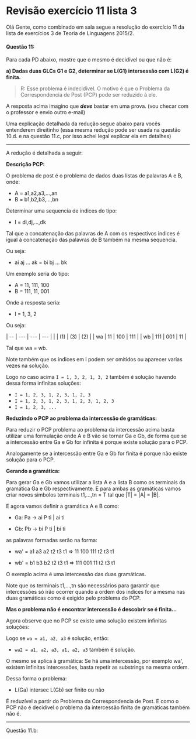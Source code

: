 # Revisão exercício 11 lista 3

Olá Gente, como combinado em sala segue a resolução do exercício 11 da lista de exercícios 3 de Teoria de Linguagens 2015/2.

#### Questão 11:

Para cada PD abaixo, mostre que o mesmo é decidível ou que não é:

**a) Dadas duas GLCs G1 e G2, determinar se L(G1) intersessão com L(G2) é finita.**

> R: Esse problema é indecidível. O motivo é que o Problema da Correspondencia de Post (PCP) pode ser reduzido à ele.

A resposta acima imagino que **_deve_** bastar em uma prova. (vou checar com o professor e envio outro e-mail)

Uma explicação detalhada da redução segue abaixo para vocês entenderem direitinho
(essa mesma redução pode ser usada na questão 10.d. e na questão 11.c,
por isso achei legal explicar ela em detalhes)

---

A redução é detalhada a seguir:

**Descrição PCP:**

O problema de post é o problema de dados duas listas de palavras A e B, onde:

- A = a1,a2,a3,...,an
- B = b1,b2,b3,...,bn

Determinar uma sequencia de indices do tipo:

- I = di,dj,...,dk

Tal que a concatenação das palavras de A com os respectivos indices é igual à concatenação das palavras de B também na mesma sequencia.

Ou seja:

- ai aj ... ak = bi bj ... bk

Um exemplo seria do tipo:

- A = 11, 111, 100
- B = 111, 11, 001

Onde a resposta seria:

- I = 1, 3, 2

Ou seja:

| -- | --- | --- | --- |
|    | (1) | (3) | (2) |
| wa | 11  | 100 | 111 |
| wb | 111 | 001 | 11  |

Tal que wa = wb.

Note também que os indices em I podem ser omitidos ou aparecer varias vezes na solução.

Logo no caso acima `I = 1, 3, 2, 1, 3, 2` também é solução havendo dessa forma infinitas soluções:

- `I = 1, 2, 3, 1, 2, 3, 1, 2, 3`
- `I = 1, 2, 3, 1, 2, 3, 1, 2, 3, 1, 2, 3`
- `I = 1, 2, 3, ...`

**Reduzindo o PCP ao problema da intercessão de gramáticas:**

Para reduzir o PCP problema ao problema da intercessão acima basta utilizar uma formulação onde A e B vão se tornar Ga e Gb,
de forma que se a intercessão entre Ga e Gb for infinita é porque existe solução para o PCP.

Analogamente se a intercessão entre Ga e Gb for finita é porque não existe solução para o PCP.

**Gerando a gramática:**

Para gerar Ga e Gb vamos utilizar a lista A e a lista B como os terminais da gramática Ga e Gb respectivamente.
E para ambas as gramáticas vamos criar novos simbolos terminais t1,...,tn = T tal que |T| = |A| = |B|.

E agora vamos definir a gramática A e B como:

- Ga: Pa -> ai P ti | ai ti

- Gb: Pb -> bi P ti | bi ti

as palavras formadas serão na forma:

- wa' = a1 a3 a2 t2 t3 t1 => 11 100 111 t2 t3 t1

- wb' = b1 b3 b2 t2 t3 t1 => 111 001 11 t2 t3 t1

O exemplo acima é uma intercessão das duas gramáticas.

Note que os terminais t1,...,tn são necessários para garantir que intercessões
só irão ocorrer quando a ordem dos indices for a mesma nas duas gramáticas
como é exigido pelo problema do PCP.

**Mas o problema não é encontrar intercessão é descobrir se é finita...**

Agora observe que no PCP se existe uma solução existem infinitas soluções:

Logo se `wa = a1, a2, a3` é solução, então:

- `wa2 = a1, a2, a3, a1, a2, a3` também é solução.

O mesmo se aplica à gramática: Se há uma intercessão, por exemplo wa',
existem infinitas intercessões, basta repetir as substrings na mesma ordem.

Dessa forma o problema:

- L(Ga) intersec L(Gb) ser finito ou não

É reduzível a partir do Problema da Correspondencia de Post. E como o PCP
não é decidível o problema da intercessão finita de gramáticas também não é.

---

Questão 11.b:

